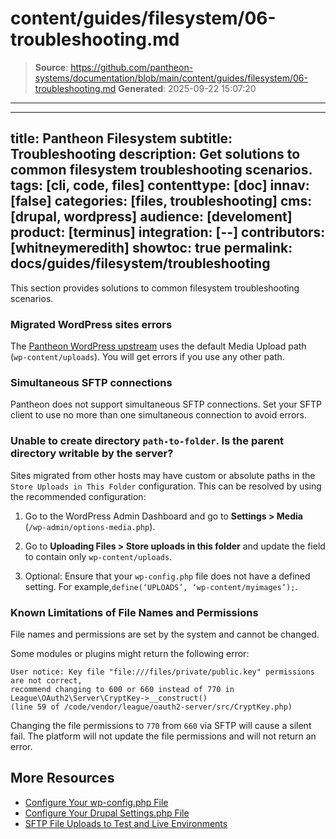 # content/guides/filesystem/06-troubleshooting.md

> **Source**: https://github.com/pantheon-systems/documentation/blob/main/content/guides/filesystem/06-troubleshooting.md
> **Generated**: 2025-09-22 15:07:20

---

---
title: Pantheon Filesystem
subtitle: Troubleshooting
description: Get solutions to common filesystem troubleshooting scenarios.
tags: [cli, code, files]
contenttype: [doc]
innav: [false]
categories: [files, troubleshooting]
cms: [drupal, wordpress]
audience: [develoment]
product: [terminus]
integration: [--]
contributors: [whitneymeredith]
showtoc: true
permalink: docs/guides/filesystem/troubleshooting
---

This section provides solutions to common filesystem troubleshooting scenarios.


### Migrated WordPress sites errors

The [Pantheon WordPress upstream](https://github.com/pantheon-systems/WordPress) uses the default Media Upload path (`wp-content/uploads`). You will get errors if you use any other path.

### Simultaneous SFTP connections

Pantheon does not support simultaneous SFTP connections. Set your SFTP client to use no more than one simultaneous connection to avoid errors.

### Unable to create directory `path-to-folder`. Is the parent directory writable by the server?

Sites migrated from other hosts may have custom or absolute paths in the `Store Uploads in This Folder` configuration. This can be resolved by using the recommended configuration:

1. Go to the WordPress Admin Dashboard and go to **Settings > Media** (`/wp-admin/options-media.php`).

1. Go to **Uploading Files > Store uploads in this folder** and update the field to contain only `wp-content/uploads`.

1. Optional: Ensure that your `wp-config.php` file does not have a defined setting. For example,`define(‘UPLOADS’, ‘wp-content/myimages’);`.

### Known Limitations of File Names and Permissions

File names and permissions are set by the system and cannot be changed.

Some modules or plugins might return the following error:

```none
User notice: Key file "file:///files/private/public.key" permissions are not correct,
recommend changing to 600 or 660 instead of 770 in League\OAuth2\Server\CryptKey->__construct()
(line 59 of /code/vendor/league/oauth2-server/src/CryptKey.php)
```

Changing the file permissions to `770` from `660` via SFTP will cause a silent fail. The platform will not update the file permissions and will not return an error.

## More Resources

- [Configure Your wp-config.php File](/guides/php/wp-config-php)
- [Configure Your Drupal Settings.php File](/guides/php/settings-php)
- [SFTP File Uploads to Test and Live Environments](/guides/sftp/sftp-connection-info)